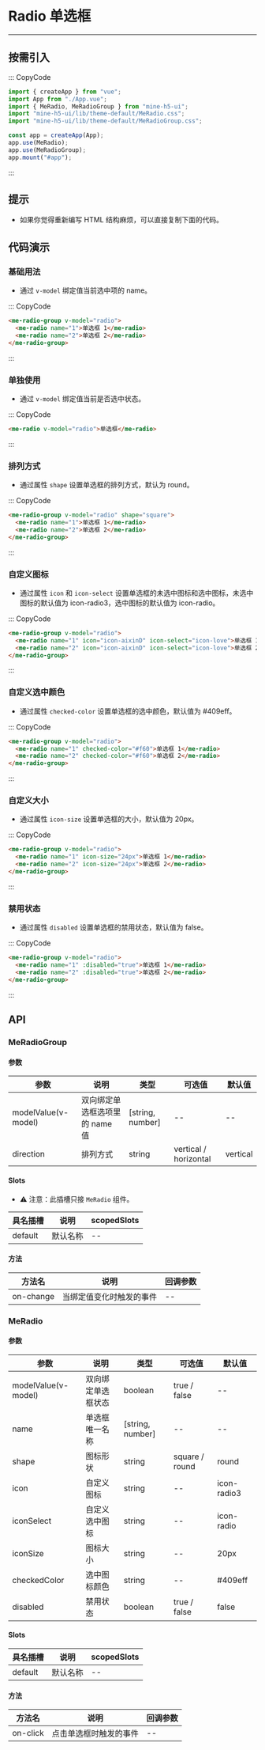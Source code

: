 # Radio 单选框

---

## 按需引入

::: CopyCode

```JavaScript
import { createApp } from "vue";
import App from "./App.vue";
import { MeRadio, MeRadioGroup } from "mine-h5-ui";
import "mine-h5-ui/lib/theme-default/MeRadio.css";
import "mine-h5-ui/lib/theme-default/MeRadioGroup.css";

const app = createApp(App);
app.use(MeRadio);
app.use(MeRadioGroup);
app.mount("#app");
```

:::

## 提示

- 如果你觉得重新编写 HTML 结构麻烦，可以直接复制下面的代码。

## 代码演示

### 基础用法

- 通过 `v-model` 绑定值当前选中项的 name。

::: CopyCode

```HTML
<me-radio-group v-model="radio">
  <me-radio name="1">单选框 1</me-radio>
  <me-radio name="2">单选框 2</me-radio>
</me-radio-group>
```

:::

### 单独使用

- 通过 `v-model` 绑定值当前是否选中状态。

::: CopyCode

```HTML
<me-radio v-model="radio">单选框</me-radio>
```

:::

### 排列方式

- 通过属性 `shape` 设置单选框的排列方式，默认为 round。

::: CopyCode

```HTML
<me-radio-group v-model="radio" shape="square">
  <me-radio name="1">单选框 1</me-radio>
  <me-radio name="2">单选框 2</me-radio>
</me-radio-group>
```

:::

### 自定义图标

- 通过属性 `icon` 和 `icon-select` 设置单选框的未选中图标和选中图标，未选中图标的默认值为 icon-radio3，选中图标的默认值为 icon-radio。

::: CopyCode

```HTML
<me-radio-group v-model="radio">
  <me-radio name="1" icon="icon-aixinD" icon-select="icon-love">单选框 1</me-radio>
  <me-radio name="2" icon="icon-aixinD" icon-select="icon-love">单选框 2</me-radio>
</me-radio-group>
```

:::

### 自定义选中颜色

- 通过属性 `checked-color` 设置单选框的选中颜色，默认值为 #409eff。

::: CopyCode

```HTML
<me-radio-group v-model="radio">
  <me-radio name="1" checked-color="#f60">单选框 1</me-radio>
  <me-radio name="2" checked-color="#f60">单选框 2</me-radio>
</me-radio-group>
```

:::

### 自定义大小

- 通过属性 `icon-size` 设置单选框的大小，默认值为 20px。

::: CopyCode

```HTML
<me-radio-group v-model="radio">
  <me-radio name="1" icon-size="24px">单选框 1</me-radio>
  <me-radio name="2" icon-size="24px">单选框 2</me-radio>
</me-radio-group>
```

:::

### 禁用状态

- 通过属性 `disabled` 设置单选框的禁用状态，默认值为 false。

::: CopyCode

```HTML
<me-radio-group v-model="radio">
  <me-radio name="1" :disabled="true">单选框 1</me-radio>
  <me-radio name="2" :disabled="true">单选框 2</me-radio>
</me-radio-group>
```

:::

## API

### MeRadioGroup

#### 参数

| 参数                | 说明                           | 类型             | 可选值                | 默认值   |
| ------------------- | ------------------------------ | ---------------- | --------------------- | -------- |
| modelValue(v-model) | 双向绑定单选框选项里的 name 值 | [string, number] | --                    | --       |
| direction           | 排列方式                       | string           | vertical / horizontal | vertical |

#### Slots

- ⚠ 注意：此插槽只接 `MeRadio` 组件。

| 具名插槽 | 说明     | scopedSlots |
| -------- | -------- | ----------- |
| default  | 默认名称 | --          |

#### 方法

| 方法名    | 说明                     | 回调参数 |
| --------- | ------------------------ | -------- |
| on-change | 当绑定值变化时触发的事件 | --       |

### MeRadio

#### 参数

| 参数                | 说明               | 类型             | 可选值         | 默认值      |
| ------------------- | ------------------ | ---------------- | -------------- | ----------- |
| modelValue(v-model) | 双向绑定单选框状态 | boolean          | true / false   | --          |
| name                | 单选框唯一名称     | [string, number] | --             | --          |
| shape               | 图标形状           | string           | square / round | round       |
| icon                | 自定义图标         | string           | --             | icon-radio3 |
| iconSelect          | 自定义选中图标     | string           | --             | icon-radio  |
| iconSize            | 图标大小           | string           | --             | 20px        |
| checkedColor        | 选中图标颜色       | string           | --             | #409eff     |
| disabled            | 禁用状态           | boolean          | true / false   | false       |

#### Slots

| 具名插槽 | 说明     | scopedSlots |
| -------- | -------- | ----------- |
| default  | 默认名称 | --          |

#### 方法

| 方法名   | 说明                   | 回调参数 |
| -------- | ---------------------- | -------- |
| on-click | 点击单选框时触发的事件 | --       |
